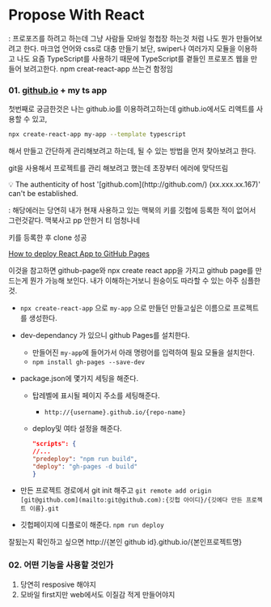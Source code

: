# Propose With React

: 프로포즈를 하려고 하는데 그냥 사람들 모바일 청첩장 하는것 처럼 나도 뭔가 만들어보려고 한다. 마크업 언어와 css로 대충 만들기 보단, swiper나 여러가지 모듈을 이용하고 나도 요즘 TypeScript를 사용하기 때문에 TypeScript를 곁들인 프로포즈 웹을 만들어 보려고한다. npm creat-react-app 쓰는건 함정임

### 01. [github.io](http://github.io) + my ts app

첫번째로 궁금한것은 나는 github.io를 이용하려고하는데 github.io에서도 리액트를 사용할 수 있고,

```bash
npx create-react-app my-app --template typescript
```

해서 만들고 간단하게 관리해보려고 하는데, 될 수 있는 방법을 먼저 찾아보려고 한다.

git을 사용해서 프로젝트를 관리 해보려고 했는데 초장부터 에러에 맞닥뜨림

<aside>
💡 The authenticity of host '[github.com](http://github.com/) (xx.xxx.xx.167)' can't be established.

</aside>

: 해당에러는 당연히 내가 현재 사용하고 있는 맥북의 키를 깃헙에 등록한 적이 없어서 그런것같다. 맥북사고 pp 안한거 티 엄청나네

키를 등록한 후 clone 성공

[How to deploy React App to GitHub Pages](https://dev.to/yuribenjamin/how-to-deploy-react-app-in-github-pages-2a1f)

이것을 참고하면 github-page와 npx create react app을 가지고 github page를 만드는게 뭔가 가능해 보인다. 내가 이해하는거보니 원숭이도 따라할 수 있는 아주 심플한것. 

- `npx create-react-app` 으로 `my-app` 으로 만들던 만들고싶은 이름으로 프로젝트를 생성한다.
- dev-dependancy 가 있으니 github Pages를 설치한다.
    - 만들어진 `my-app`에 들어가서 아래 명령어를 입력하여 필요 모듈을 설치한다.
    - `npm install gh-pages --save-dev`
- package.json에 몇가지 세팅을 해준다.
    - 탑레벨에 표시될 페이지 주소를 세팅해준다.
        - `http://{username}.github.io/{repo-name}`
    - deploy및 여타 설정을 해준다.
        
        ```json
        "scripts": {
        //...
        "predeploy": "npm run build",
        "deploy": "gh-pages -d build"
        }
        ```
        
- 만든 프로젝트 경로에서 git init 해주고 `git remote add origin [git@github.com](mailto:git@github.com):{깃헙 아이디}/{깃에다 만든 프로젝트 이름}.git`
- 깃헙페이지에 디플로이 해준다. `npm run deploy`

잘됬는지 확인하고 싶으면 http://{본인 github id}.github.io/{본인프로젝트명}

### 02. 어떤 기능을 사용할 것인가
1. 당연히 resposive 해야지
2. 모바일 first지만 web에서도 이질감 적게 만들어야지

